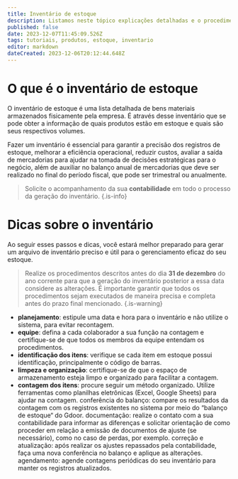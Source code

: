 ```yaml
---
title: Inventário de estoque
description: Listamos neste tópico explicações detalhadas e o procedimento para gerar o arquivo de inventário do seu estoque.
published: false
date: 2023-12-07T11:45:09.526Z
tags: tutoriais, produtos, estoque, inventario
editor: markdown
dateCreated: 2023-12-06T20:12:44.648Z
---
```


# O que é o inventário de estoque

O inventário de estoque é uma lista detalhada de bens materiais armazenados fisicamente pela empresa. É através desse inventário que se pode obter a informação de quais produtos estão em estoque e quais são seus respectivos volumes.

Fazer um inventário é essencial para garantir a precisão dos registros de estoque, melhorar a eficiência operacional, reduzir custos, avaliar a saída de mercadorias para ajudar na tomada de decisões estratégicas para o negócio, além de auxiliar no balanço anual de mercadorias que deve ser realizado no final do período fiscal, que pode ser trimestral ou anualmente.

> Solicite o acompanhamento da sua **contabilidade** em todo o processo da geração do inventário.
{.is-info}

# Dicas sobre o inventário

Ao seguir esses passos e dicas, você estará melhor preparado para gerar um arquivo de inventário preciso e útil para o gerenciamento eficaz do seu estoque.

> Realize os procedimentos descritos antes do dia **31 de dezembro** do ano corrente para que a geração do inventário posterior a essa data considere as alterações. É importante garantir que todos os procedimentos sejam executados de maneira precisa e completa antes do prazo final mencionado.
{.is-warning}

- **planejamento**: estipule uma data e hora para o inventário e não utilize o sistema, para evitar recontagem.
- **equipe**: defina a cada colaborador a sua função na contagem e certifique-se de que todos os membros da equipe entendam os procedimentos.
- **identificação dos itens**: verifique se cada item em estoque possui identificação, principalmente o código de barras.
- **limpeza e organização**: certifique-se de que o espaço de armazenamento esteja limpo e organizado para facilitar a contagem.
- **contagem dos itens**: procure seguir um método organizado. Utilize ferramentas como planilhas eletrônicas (Excel, Google Sheets) para ajudar na contagem.
conferência do balanço: compare os resultados da contagem com os registros existentes no sistema por meio do “balanço de estoque“ do Gdoor.
documentação: realize o contato com a sua contabilidade para informar as diferenças e solicitar orientação de como proceder em relação a emissão de documentos de ajuste (se necessário), como no caso de perdas, por exemplo.
correção e atualização: após realizar os ajustes repassados pela contabilidade, faça uma nova conferência no balanço e aplique as alterações.
agendamento: agende contagens periódicas do seu inventário para manter os registros atualizados.